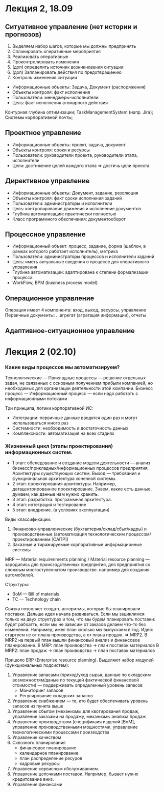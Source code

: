 # Лекция 2, 18.09

## **Ситуативное управление** (нет истории и прогнозов)
    
1. Выделяем набор шагов, которые мы должны предпринять
2. Спланировать оперативные мероприятия
3. Реализовать оперативные
4. Проконтролировать изменения
5. (доп) определить источник возникновения ситуации
6. (доп) Запланировать действия по предотвращению
7. Контроль изменения ситуации

- Информационные объекты: Задача, Документ (распоряжения)
- Объекты контроля: факт исполнения
- Пользователи: менеджеры-исполнители
- Цель: факт исполнения атомарного действия 


Контурная глубина оптимизации;
TaskManagementSystem (напр. Jira);
Системы корпоративной почты;

## Проектное управление

- Информационные объекты: проект, задача, документ
- Объекты контроля: сроки и ресурсы
- Пользователи: руководители проекта, руководители этапа, исполнители
- Цели: достижение целей каждого этапа => достичь цели проекта

## Директивное управление

- Информационные объекты: Документ, задание, резолюция
- Объекты контроля: факт  сроки исполнения заданий
- Пользователи: администраторы и исполнители
- Цель: контролирование движения и исполнение документов
- Глубина автоматизации: практически полностью
- Класс программного обеспечения: документооборот

## Процессное управление

- Информационный объект: процесс, задание, форма (шаблон, в рамках которого работает исполнитель), метрика
- Пользователи: администраторы процессов и исполнители заданий
- Цель: иметь актуальные сведения о процессе для оперативного управления
- Глубина автоматизации: адаптирована к степени формализации процесса
- WorkFlow, BPM (business process model)

## Операционное управление

Операция имеет 4 компонента: вход, выход, ресурсы, управление
Первичные документы: ...агрегат (агрегация информации), отчеты

## Адаптивное-ситуационное управление


# Лекция 2 (02.10)

### Какие виды процессов мы автоматизируем? 
 
Технологические — 
Прикладные процессы — решение отдельных задач, не связанных с основным получением прибыли компанией, но необходимых для организации деятельности этой компании. 
Бизнесс процесс — 
Информационный процесс — если надо работать с информационными потоками 
 
Три принципа, логики корпоративной ИС: 
- Интеграции: первичные данные вводятся один раз и могут использоваться много раз 
- Системности: необходимость и достаточность данных
- Комплексности: автоматизация на всех стадиях

### Жизненный цикл (этапы проектирования) информационных систем.
- 1 этап: обследование и создание модели деятельности — анализ бизнесс/прикладных/информационных процессов предприятия. Архитектуры существующих систем. Выход — требования и функциональная архитектура конечной системы. 
- 2 этап: проектирования архитектуры. Например, датацентрированное проектирование. Знаем, какие есть данные, думаем, как данные нам нужно хранить.
- 3 этап: разработка. программная архитектура.
- 4 этап: интеграция и тестирование
- 5 этап: внедрение. (в условиях эксплуатации)

Виды классификации:
1. Финансово-управленческие (бухгалтерия/склад/сбыт/кадры) и производственные (автоматизация технологическим процессом/проектированием [САПР])
2. Заказные и тиражируемые корпоративные информационные системы

MRP — Material requirenments planning / Material resource planning — зародились для происзодственных предпрития, для предприятия со сложным многоступенчатом производстве. например для создания автомобилей.

Структуры:
- BoM — Bill of materials
- TC — Technology chain

Связка позволяет создать алгоритмы, которые бы планировали поставки. Дальше идея начала развиваться. Если мы зациклимся только на двух структурах и том, что мы будем планировать поставки: будет рабоатть, если мы не зависим от заказов делаем что-то без изменений. Например, имея план сколько мы выпускаем в год. 
Идея: стартуем не от плана производства, а от плана продаж. => MRP2.
В MRP2 на первый план вышли финансовый анализ и финансовое планирование. 
В MRP: план проиводства -> план поставок материалов
В MRP2: план продаж -> план проиводства -> план поставок материалов

Пришоло ERP (Enterprise resource planning). Выделяют набор модулей (функциональных подсистем):
1.	Управление запасами (приход/уход сырья, данные по складским возможностям/даные по текущей фактической финансовой стоимости) — поддерживать определенный уровень запасов
    - Мониторинг запасов
    - Регулирование складских запасов 
2.	Управление снабжением — те, кто будет обеспечивать уровень запасов из пункта выше
3.	Управление сбытом (механизмы для квотирования продаж, управление заказами на продажу, механизмы анализа продаж
4.	Управление производством (спецификаия изделий [BoM], управление производственными мощностями, управление технологическими процессами производства
5.	Управление качеством
6.	Сквозного планирования
    - финансовое планирование
    - календарное планирование
    - план распределение ресуров
    - кадровые ресурсы
7.	Управление сервисным обслуживанием.
8.	Управление цепочками поставок. Например, бывает нужно кредитование вниз.
9.	Управление финансами
